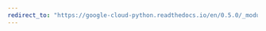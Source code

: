 ```yaml
---
redirect_to: "https://google-cloud-python.readthedocs.io/en/0.5.0/_modules/gcloud/storage/iterator.html"
---
```

